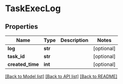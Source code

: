 # TaskExecLog

## Properties
Name | Type | Description | Notes
------------ | ------------- | ------------- | -------------
**log** | **str** |  | [optional] 
**task_id** | **str** |  | [optional] 
**created_time** | **int** |  | [optional] 

[[Back to Model list]](../README.md#documentation-for-models) [[Back to API list]](../README.md#documentation-for-api-endpoints) [[Back to README]](../README.md)

